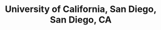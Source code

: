 ---
title: "University of California, San Diego, San Diego, CA"
project_id: 
conf_date: 1996-12-06
conference_id: ""
presenters:
   - peter_bandettini
summary: "University of California, San Diego, San Diego, CA"
file: /assets/presentations/
filename: 
layout: presentation
---